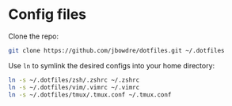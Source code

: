 # Config files

Clone the repo:
```sh
git clone https://github.com/jbowdre/dotfiles.git ~/.dotfiles
```
Use `ln` to symlink the desired configs into your home directory:
```sh
ln -s ~/.dotfiles/zsh/.zshrc ~/.zshrc
ln -s ~/.dotfiles/vim/.vimrc ~/.vimrc
ln -s ~/.dotfiles/tmux/.tmux.conf ~/.tmux.conf
```
